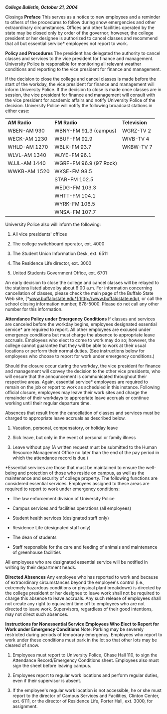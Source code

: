 ***College Bulletin, October 21, 2004***

<span id="emergency" class="anchor"></span> Closings
**Preface**
This serves as a notice to new employees and a reminder to others of the procedures to follow during snow emergencies and other extraordinary circumstances. Offices and other facilities operated by the state may be closed only by order of the governor; however, the college president or her designee is authorized to cancel classes and recommend that all but essential service\* employees not report to work.

**Policy and Procedures**
The president has delegated the authority to cancel classes and services to the vice president for finance and management. University Police is responsible for monitoring all relevant weather conditions and reporting to the vice president for finance and management.

If the decision to close the college and cancel classes is made before the start of the workday, the vice president for finance and management will inform University Police. If the decision to close is made once classes are in session, the vice president for finance and management will consult with the vice president for academic affairs and notify University Police of the decision. University Police will notify the following broadcast stations in either case:

|              |                        |                |
|--------------|------------------------|----------------|
| **AM Radio** | **FM Radio**           | **Television** |
| WBEN-AM 930  | WBNY-FM 91.3 (campus)  | WGRZ-TV 2      |
| WECK-AM 1230 | WBUF-FM 92.9           | WIVB-TV 4      |
| WHLD-AM 1270 | WBLK-FM 93.7           | WKBW-TV 7      |
| WLVL-AM 1340 | WJYE-FM 96.1           |                |
| WJJL-AM 1440 | WGRF-FM 96.9 (97 Rock) |                |
| WWKB-AM 1520 | WKSE-FM 98.5           |                |
|              | STAR-FM 102.5          |                |
|              | WEDG-FM 103.3          |                |
|              | WHTT-FM 104.1          |                |
|              | WYRK-FM 106.5          |                |
|              | WNSA-FM 107.7          |                |

University Police also will inform the following:

1.  All vice presidents' offices

2.  The college switchboard operator, ext. 4000

3.  The Student Union Information Desk, ext. 6511

4.  The Residence Life director, ext. 3000

5.  United Students Government Office, ext. 6701

An early decision to close the college and cancel classes will be relayed to the stations listed above by about 6:00 a.m. For information concerning cancellation of classes, please check the main page of the Buffalo State Web site, [*www.buffalostate.edu*](http://www.buffalostate.edu), or call the school closing information number, 878-5000. Please do not call any other number for this information.

**Attendance Policy under Emergency Conditions**
If classes and services are canceled before the workday begins, employees designated essential service\* are required to report. All other employees are excused under emergency conditions but must charge the absence to appropriate leave accruals. Employees who elect to come to work may do so; however, the college cannot guarantee that they will be able to work at their usual locations or perform their normal duties. (See instructions below for employees who choose to report for work under emergency conditions.)

Should the closure occur during the workday, the vice president for finance and management will convey the decision to the other vice presidents, who will ensure that the announcement is communicated throughout their respective areas. Again, essential service\* employees are required to remain on the job or report to work as scheduled in this instance. Following official closure, employees may leave their work sites and charge the remainder of their workdays to appropriate leave accruals or continue working until their regular departure time.

Absences that result from the cancellation of classes and services must be charged to appropriate leave accruals as described below.

1.  Vacation, personal, compensatory, or holiday leave

2.  Sick leave, but only in the event of personal or family illness

3.  Leave without pay (A written request must be submitted to the Human Resource Management Office no later than the end of the pay period in which the attendance record is due.)

\*Essential services are those that must be maintained to ensure the well-being and protection of those who reside on campus, as well as the maintenance and security of college property. The following functions are considered essential services. Employees assigned to these areas are required to report to work under emergency conditions:

-   The law enforcement division of University Police

-   Campus services and facilities operations (all employees)

-   Student health services (designated staff only)

-   Residence Life (designated staff only)

-   The dean of students

-   Staff responsible for the care and feeding of animals and maintenance of greenhouse facilities

All employees who are designated essential service will be notified in writing by their department heads.

**Directed Absences**
Any employee who has reported to work and because of extraordinary circumstances beyond the employee's control (i.e., extremely hazardous conditions or physical plant breakdown) is directed by the college president or her designee to leave work shall not be required to charge this absence to leave accruals. Any such release of employees shall not create any right to equivalent time off to employees who are not directed to leave work. Supervisors, regardless of their good intentions, may not direct such absences.

**Instructions for Nonessential Service Employees Who Elect to Report for Work under Emergency Conditions**
Note: Parking may be severely restricted during periods of temporary emergency. Employees who report to work under these conditions must park in the lot so that other lots may be cleared of snow.

1.  Employees must report to University Police, Chase Hall 110, to sign the Attendance Record/Emergency Conditions sheet. Employees also must sign the sheet before leaving campus.

2.  Employees report to regular work locations and perform regular duties, even if their supervisor is absent.

3.  If the employee's regular work location is not accessible, he or she must report to the director of Campus Services and Facilities, Clinton Center, ext. 6111, or the director of Residence Life, Porter Hall, ext. 3000, for assignment.

